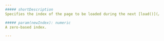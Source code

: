 ```yaml
---
##### shortDescription
Specifies the index of the page to be loaded during the next [load()](/api-reference/30%20Data%20Layer/DataSource/3%20Methods/load().md '/Documentation/ApiReference/Data_Layer/DataSource/Methods/#load') method execution.

##### param(newIndex): numeric
A zero-based index.

---
```

